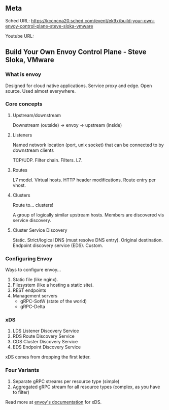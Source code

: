 ## Meta
Sched URL: https://kccncna20.sched.com/event/ek9x/build-your-own-envoy-control-plane-steve-sloka-vmware

Youtube URL:

## Build Your Own Envoy Control Plane - Steve Sloka, VMware

### What is envoy
Designed for cloud native applications. Service proxy and edge. Open source. Used almost everywhere.

### Core concepts
1. Upstream/downstream

   Downstream (outside) -> envoy -> upstream (inside)

1. Listeners

    Named network location (port, unix socket) that can be connected to by downstream clients
    
    TCP/UDP. Filter chain. Filters. L7.
    
1. Routes

    L7 model. Virtual hosts. HTTP header modifications. Route entry per vhost.
    
1. Clusters

    Route to... clusters!
    
    A group of logically similar upstream hosts. Members are discovered vis service discovery.

1. Cluster Service Discovery

    Static. Strict/logical DNS (must resolve DNS entry). Original destination. Endpoint discovery service (EDS). Custom.
    
### Configuring Envoy
Ways to configure envoy...
1. Static file (like nginx).
1. Filesystem (like a hosting a static site).
1. REST endpoints
1. Management servers
    - gRPC-SotW (state of the world)
    - gRPC-Delta

### xDS
1. LDS Listener Discovery Service
1. RDS Route Discovery Service
1. CDS Cluster Discovery Service
1. EDS Endpoint Discovery Service

xDS comes from dropping the first letter.

### Four Variants
1. Separate gRPC streams per resource type (simple)
1. Aggregated gRPC stream for all resource types (complex, as you have to filter)

Read more at [envoy's documentation](https://www.envoyproxy.io/docs/envoy/latest/api-docs/xds_protocol) for xDS.
